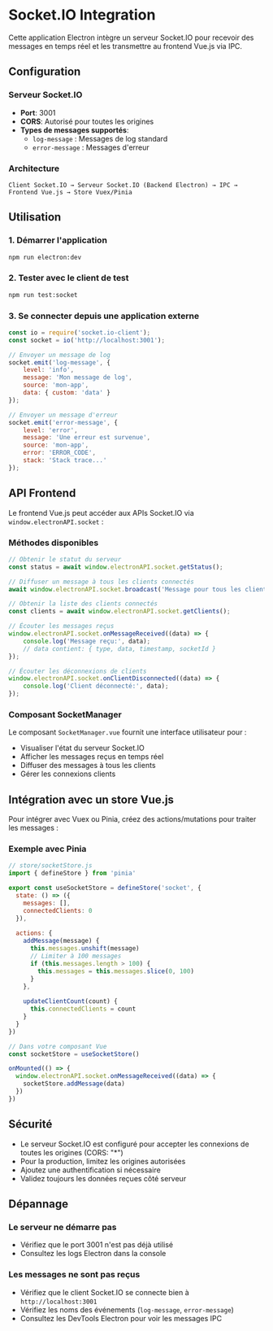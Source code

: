 # Socket.IO Integration

Cette application Electron intègre un serveur Socket.IO pour recevoir des messages en temps réel et les transmettre au frontend Vue.js via IPC.

## Configuration

### Serveur Socket.IO
- **Port**: 3001
- **CORS**: Autorisé pour toutes les origines
- **Types de messages supportés**: 
  - `log-message` : Messages de log standard
  - `error-message` : Messages d'erreur

### Architecture

```
Client Socket.IO → Serveur Socket.IO (Backend Electron) → IPC → Frontend Vue.js → Store Vuex/Pinia
```

## Utilisation

### 1. Démarrer l'application
```bash
npm run electron:dev
```

### 2. Tester avec le client de test
```bash
npm run test:socket
```

### 3. Se connecter depuis une application externe
```javascript
const io = require('socket.io-client');
const socket = io('http://localhost:3001');

// Envoyer un message de log
socket.emit('log-message', {
    level: 'info',
    message: 'Mon message de log',
    source: 'mon-app',
    data: { custom: 'data' }
});

// Envoyer un message d'erreur
socket.emit('error-message', {
    level: 'error',
    message: 'Une erreur est survenue',
    source: 'mon-app',
    error: 'ERROR_CODE',
    stack: 'Stack trace...'
});
```

## API Frontend

Le frontend Vue.js peut accéder aux APIs Socket.IO via `window.electronAPI.socket` :

### Méthodes disponibles

```javascript
// Obtenir le statut du serveur
const status = await window.electronAPI.socket.getStatus();

// Diffuser un message à tous les clients connectés
await window.electronAPI.socket.broadcast('Message pour tous les clients');

// Obtenir la liste des clients connectés
const clients = await window.electronAPI.socket.getClients();

// Écouter les messages reçus
window.electronAPI.socket.onMessageReceived((data) => {
    console.log('Message reçu:', data);
    // data contient: { type, data, timestamp, socketId }
});

// Écouter les déconnexions de clients
window.electronAPI.socket.onClientDisconnected((data) => {
    console.log('Client déconnecté:', data);
});
```

### Composant SocketManager

Le composant `SocketManager.vue` fournit une interface utilisateur pour :
- Visualiser l'état du serveur Socket.IO
- Afficher les messages reçus en temps réel
- Diffuser des messages à tous les clients
- Gérer les connexions clients

## Intégration avec un store Vue.js

Pour intégrer avec Vuex ou Pinia, créez des actions/mutations pour traiter les messages :

### Exemple avec Pinia
```javascript
// store/socketStore.js
import { defineStore } from 'pinia'

export const useSocketStore = defineStore('socket', {
  state: () => ({
    messages: [],
    connectedClients: 0
  }),
  
  actions: {
    addMessage(message) {
      this.messages.unshift(message)
      // Limiter à 100 messages
      if (this.messages.length > 100) {
        this.messages = this.messages.slice(0, 100)
      }
    },
    
    updateClientCount(count) {
      this.connectedClients = count
    }
  }
})

// Dans votre composant Vue
const socketStore = useSocketStore()

onMounted(() => {
  window.electronAPI.socket.onMessageReceived((data) => {
    socketStore.addMessage(data)
  })
})
```

## Sécurité

- Le serveur Socket.IO est configuré pour accepter les connexions de toutes les origines (CORS: "*")
- Pour la production, limitez les origines autorisées
- Ajoutez une authentification si nécessaire
- Validez toujours les données reçues côté serveur

## Dépannage

### Le serveur ne démarre pas
- Vérifiez que le port 3001 n'est pas déjà utilisé
- Consultez les logs Electron dans la console

### Les messages ne sont pas reçus
- Vérifiez que le client Socket.IO se connecte bien à `http://localhost:3001`
- Vérifiez les noms des événements (`log-message`, `error-message`)
- Consultez les DevTools Electron pour voir les messages IPC